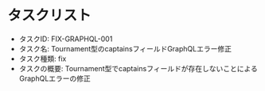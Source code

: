 # タスクリスト

- タスクID: FIX-GRAPHQL-001
- タスク名: Tournament型のcaptainsフィールドGraphQLエラー修正
- タスク種類: fix
- タスクの概要: Tournament型でcaptainsフィールドが存在しないことによるGraphQLエラーの修正
